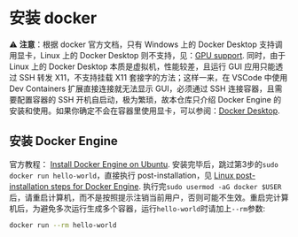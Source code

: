# 安装 docker
⚠️ **注意**：根据 docker 官方文档，只有 Windows 上的 Docker Desktop 支持调用显卡，Linux 上的 Docker Desktop 则不支持，见：[GPU support](https://docs.docker.com/desktop/features/gpu). 同时，由于 Linux 上的 Docker Desktop 本质是虚拟机，性能较差，且运行 GUI 应用只能透过 SSH 转发 X11，不支持挂载 X11 套接字的方法；这样一来，在 VSCode 中使用 Dev Containers 扩展直接连接就无法显示 GUI，必须通过 SSH 连接容器，且需要配置容器的 SSH 开机自启动，极为繁琐，故本仓库只介绍 Docker Engine 的安装和使用。如果你确定不会在容器里使用显卡，可以参阅：[Docker Desktop](https://docs.docker.com/desktop).
## 安装 Docker Engine
官方教程： [Install Docker Engine on Ubuntu](https://docs.docker.com/engine/install/ubuntu/#install-using-the-repository). 安装完毕后，跳过第3步的`sudo docker run hello-world`，直接执行 post-installation，见 [Linux post-installation steps for Docker Engine](https://docs.docker.com/engine/install/linux-postinstall). 执行完`sudo usermod -aG docker $USER`后，请重启计算机，而不是按照提示注销当前用户，否则可能不生效。重启完计算机后，为避免多次运行生成多个容器，运行`hello-world`时请加上`--rm`参数:
```bash
docker run --rm hello-world
```
